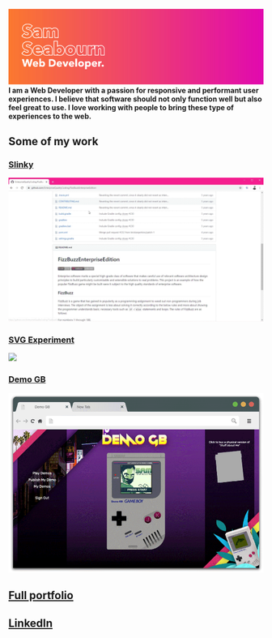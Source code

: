 ![](https://raw.githubusercontent.com/SamSeabourn/SamSeabourn/master/topbanner.jpg)
**I am a Web Developer with a passion for responsive and performant user experiences. 
I believe that software should not only function well but also feel great to use. I love working with people to bring these type of experiences to the web.**

## **Some of my work**
### [Slinky](https://github.com/SamSeabourn/Slinky)
![](https://raw.githubusercontent.com/SamSeabourn/Slinky/develop/slinky-demo.gif)

### [SVG Experiment](https://github.com/SamSeabourn/SVG-Building-Experiment)
![](https://raw.githubusercontent.com/SamSeabourn/SVG-Building-Experiment/master/images/clip.gif)

### [Demo GB](https://github.com/SamSeabourn/DemoGB)
![](https://raw.githubusercontent.com/SamSeabourn/DemoGB/master/images/demoGB.gif)

## [Full portfolio](https://www.samseabourn.com/)
## [LinkedIn](https://www.linkedin.com/in/samseabourn/)